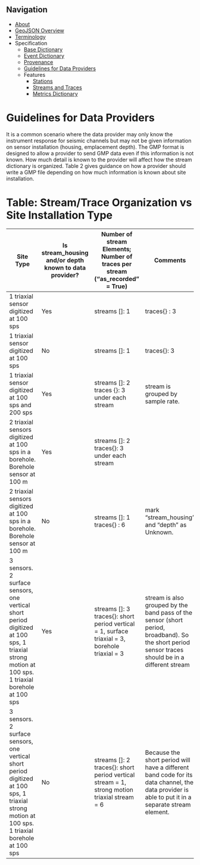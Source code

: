 Navigation
----------

 - [About](../index.md)
 - [GeoJSON Overview](../geojson.md)
 - [Terminology](../terms.md)
 - Specification
   - [Base Dictionary](base.md)
   - [Event Dictionary](event.md)
   - [Provenance](provenance.md)
   - [Guidelines for Data Providers](guidelines-provider.md)
   - Features
     - [Stations](features/station.md)
     - [Streams and Traces](features/streams_traces.md)
     - [Metrics Dictionary](features/metrics_dict.md)

Guidelines for Data Providers
=====

It is a common scenario where the data provider may only know the instrument
response for seismic channels but may not be given information on sensor
installation (housing, emplacement depth). The GMP format is designed to allow
a provider to send GMP data even if this information is not known. How much
detail is known to the provider will affect how the stream dictionary is
organized. Table 2 gives guidance on how a provider should write a GMP file
depending on how much information is known about site installation.

Table: Stream/Trace Organization vs Site Installation Type 
=====

Site Type | Is stream_housing and/or depth known to data provider? | Number of stream Elements; Number of traces per stream (“as_recorded” = True) | Comments 
 --- | --- | --- | ---
 1 triaxial sensor digitized at 100 sps | Yes | streams []: 1 | traces{} : 3
 1 triaxial sensor digitized at 100 sps | No | streams []: 1 | traces{}: 3
 1 triaxial sensor digitized at 100 sps and 200 sps | Yes | streams []: 2 traces {}: 3 under each stream | stream is grouped by sample rate.
 2 triaxial sensors digitized at 100 sps in a borehole. Borehole sensor at 100 m | Yes | streams []: 2 traces{}: 3 under each stream | 
 2 triaxial sensors digitized at 100 sps in a borehole. Borehole sensor at 100 m | No | streams []: 1 traces{} : 6 | mark “stream_housing” and “depth” as Unknown.
 3 sensors. 2 surface sensors, one vertical short period digitized at 100 sps, 1 triaxial strong motion at 100 sps. 1 triaxial borehole at 100 sps | Yes | streams []: 3 traces{}: short period vertical = 1, surface triaxial = 3, borehole triaxial = 3 | stream is also grouped by the band pass of the sensor (short period, broadband).  So the short period sensor traces should be in a different stream
3 sensors. 2 surface sensors, one vertical short period digitized at 100 sps, 1 triaxial strong motion at 100 sps. 1 triaxial borehole at 100 sps | No | streams []: 2 traces{}: short period vertical stream = 1, strong motion triaxial stream = 6 | Because the short period will have a different band code for its data channel, the data provider is able to put it in a separate stream element. 
